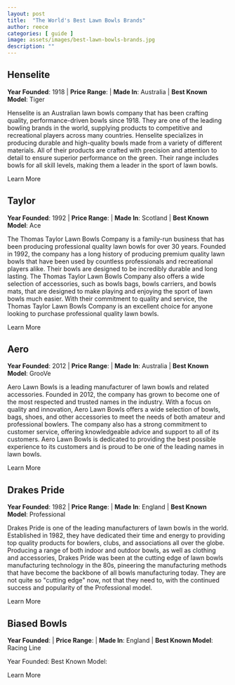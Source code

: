 ```yaml
---
layout: post
title:  "The World's Best Lawn Bowls Brands"
author: reece
categories: [ guide ]
image: assets/images/best-lawn-bowls-brands.jpg
description: ""
---
```



## Henselite

**Year Founded**: 1918 | **Price Range**: | **Made In**: Australia | **Best Known Model**: Tiger

Henselite is an Australian lawn bowls company that has been crafting quality, performance-driven bowls since 1918. They are one of the leading bowling brands in the world, supplying products to competitive and recreational players across many countries. Henselite specializes in producing durable and high-quality bowls made from a variety of different materials. All of their products are crafted with precision and attention to detail to ensure superior performance on the green. Their range includes bowls for all skill levels, making them a leader in the sport of lawn bowls.

Learn More

## Taylor

**Year Founded**: 1992 | **Price Range**: | **Made In**: Scotland | **Best Known Model**: Ace


The Thomas Taylor Lawn Bowls Company is a family-run business that has been producing professional quality lawn bowls for over 30 years. Founded in 1992, the company has a long history of producing premium quality lawn bowls that have been used by countless professionals and recreational players alike. Their bowls are designed to be incredibly durable and long lasting. The Thomas Taylor Lawn Bowls Company also offers a wide selection of accessories, such as bowls bags, bowls carriers, and bowls mats, that are designed to make playing and enjoying the sport of lawn bowls much easier. With their commitment to quality and service, the Thomas Taylor Lawn Bowls Company is an excellent choice for anyone looking to purchase professional quality lawn bowls.

Learn More

## Aero

**Year Founded**: 2012 | **Price Range**: | **Made In**: Australia | **Best Known Model**: GrooVe

Aero Lawn Bowls is a leading manufacturer of lawn bowls and related accessories. Founded in 2012, the company has grown to become one of the most respected and trusted names in the industry. With a focus on quality and innovation, Aero Lawn Bowls offers a wide selection of bowls, bags, shoes, and other accessories to meet the needs of both amateur and professional bowlers. The company also has a strong commitment to customer service, offering knowledgeable advice and support to all of its customers. Aero Lawn Bowls is dedicated to providing the best possible experience to its customers and is proud to be one of the leading names in lawn bowls.

Learn More

## Drakes Pride

**Year Founded**: 1982 | **Price Range**: | **Made In**: England | **Best Known Model**: Professional

Drakes Pride is one of the leading manufacturers of lawn bowls in the world. Established in 1982, they have dedicated their time and energy to providing top quality products for bowlers, clubs, and associations all over the globe. Producing a range of both indoor and outdoor bowls, as well as clothing and accessories, Drakes Pride was been at the cutting edge of lawn bowls manufacturing technology in the 80s, pineering the manufacturing methods that have become the backbone of all bowls manufacturing today. They are not quite so "cutting edge" now, not that they need to, with the continued success and popularity of the Professional model.

Learn More

## Biased Bowls

**Year Founded**: | **Price Range**: | **Made In**: England | **Best Known Model**: Racing Line

Year Founded: 
Best Known Model:

Learn More
